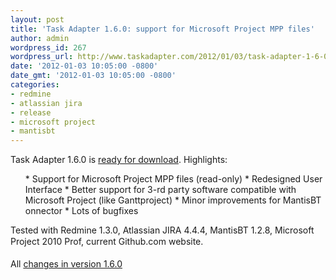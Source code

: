 ```yaml
---
layout: post
title: 'Task Adapter 1.6.0: support for Microsoft Project MPP files'
author: admin
wordpress_id: 267
wordpress_url: http://www.taskadapter.com/2012/01/03/task-adapter-1-6-0-support-for-microsoft-project-mpp-files/
date: '2012-01-03 10:05:00 -0800'
date_gmt: '2012-01-03 10:05:00 -0800'
categories:
- redmine
- atlassian jira
- release
- microsoft project
- mantisbt
---
```

<p>Task Adapter 1.6.0 is <a href="http://taskadapter.com/download">ready for download</a>. Highlights:<br/>
<ul>
* Support for Microsoft Project MPP files (read-only)
* Redesigned User Interface
* Better support for 3-rd party software compatible with Microsoft Project (like Ganttproject)
* Minor improvements for MantisBT onnector
* Lots of bugfixes</ul>
<div>Tested with Redmine 1.3.0, Atlassian JIRA 4.4.4, MantisBT 1.2.8, Microsoft Project 2010 Prof, current Github.com website.<span style="background-color: #e8e8e8; color: #7a7a7a; font-family: 'Lucida Grande', 'Lucida Sans Unicode', 'Segoe UI', Helvetica, Arial, sans-serif; font-size: 13px; line-height: 20px;"><br/></span><br/>All <a href="http://www.hostedredmine.com/versions/1614">changes in version 1.6.0</a> </div></p>
